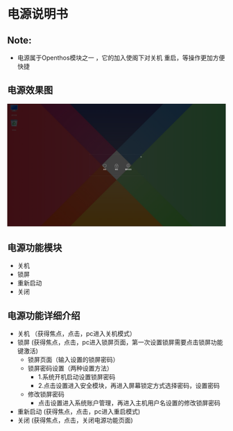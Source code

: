 # 电源说明书

## Note:
  - 电源属于Openthos模块之一 ，它的加入使阁下对关机 重启，等操作更加方便快捷

## 电源效果图
![](pic/guanji/shutdown.png)

## 电源功能模块
  - 关机
  - 锁屏
  - 重新启动
  - 关闭

## 电源功能详细介绍
  - 关机 （获得焦点，点击，pc进入关机模式）
  - 锁屏  (获得焦点，点击，pc进入锁屏页面，第一次设置锁屏需要点击锁屏功能键激活)
    - 锁屏页面（输入设置的锁屏密码）
    - 锁屏密码设置（两种设置方法）
      - 1.系统开机启动设置锁屏密码
      - 2.点击设置进入安全模块，再进入屏幕锁定方式选择密码，设置密码
    - 修改锁屏密码
      - 点击设置进入系统账户管理，再进入主机用户名设置的修改锁屏密码
  - 重新启动 (获得焦点，点击，pc进入重启模式)
  - 关闭 (获得焦点，点击，关闭电源功能页面)
